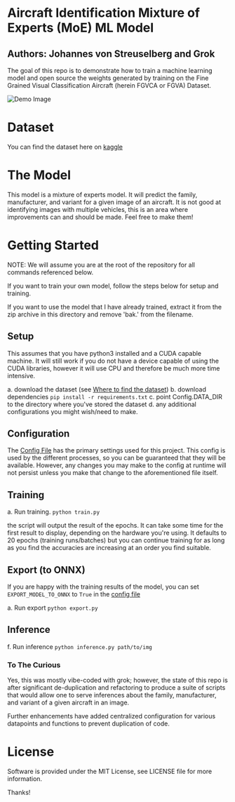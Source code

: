 # Aircraft Identification Mixture of Experts (MoE) ML Model

## Authors: Johannes von Streuselberg and Grok

The goal of this repo is to demonstrate how to train a machine learning model and open source the weights generated by
training on the
Fine Grained Visual Classification Aircraft (herein FGVCA or FGVA) Dataset.

![Demo Image](./readme_img.jpg)

# Dataset

You can find the dataset here on [kaggle](https://www.kaggle.com/datasets/seryouxblaster764/fgvc-aircraft)

# The Model

This model is a mixture of experts model. It will predict the family, manufacturer, and variant
for a given image of an aircraft. It is not good at identifying images with multiple vehicles,
this is an area where improvements can and should be made. Feel free to make them!

# Getting Started

NOTE: We will assume you are at the root of the repository for all commands referenced below.

If you want to train your own model, follow the steps below for setup and training.

If you want to use the model that I have already trained, extract it from the zip archive in
this directory and remove 'bak.' from the filename.

## Setup

This assumes that you have python3 installed and a CUDA capable machine. It will still work if you do not have a device
capable of using the CUDA libraries, however it will use CPU and therefore be much more time intensive.

a. download the dataset (see [Where to find the dataset](#Dataset))
b. download dependencies `pip install -r requirements.txt`
c. point Config.DATA_DIR to the directory where you've stored the dataset
d. any additional configurations you might wish/need to make.

## Configuration

The [Config File](./fgvc_config.py) has the primary settings used for this project. This config is used by
the different processes, so you can be guaranteed that they will be available. However, any changes you may make
to the config at runtime will not persist unless you make that change to the aforementioned file itself.

## Training

a. Run training. `python train.py`

the script will output the result of the epochs. It can take some time for the first result to display, depending on the
hardware you're
using. It defaults to 20 epochs (training runs/batches) but you can continue training for as long as you find the
accuracies are increasing
at an order you find suitable.

## Export (to ONNX)

If you are happy with the training results of the model, you can set `EXPORT_MODEL_TO_ONNX` to `True` in
the [config file](#Configuration)

a. Run export `python export.py`

## Inference

f. Run inference `python inference.py path/to/img`

### To The Curious

Yes, this was mostly vibe-coded with grok; however, the state of this repo is after significant de-duplication and
refactoring to produce
a suite of scripts that would allow one to serve inferences about the family, manufacturer, and variant of a given
aircraft in an image. 

Further enhancements have added centralized configuration for various datapoints and functions to prevent 
duplication of code.

# License

Software is provided under the MIT License, see LICENSE file for more information.

Thanks!
